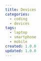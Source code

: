 ```yaml
---
title: Devices
categories:
  - coding
  - devices
tags:
  - laptop
  - smartphone
  - mobile
created: 1.0.0
updated: 1.0.0
---
```

